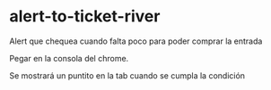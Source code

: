 # alert-to-ticket-river
Alert que chequea cuando falta poco para poder comprar la entrada

Pegar en la consola del chrome.

Se mostrará un puntito en la tab cuando se cumpla la condición
